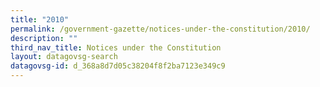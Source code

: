 ```yaml
---
title: "2010"
permalink: /government-gazette/notices-under-the-constitution/2010/
description: ""
third_nav_title: Notices under the Constitution
layout: datagovsg-search
datagovsg-id: d_368a8d7d05c38204f8f2ba7123e349c9
---
```

